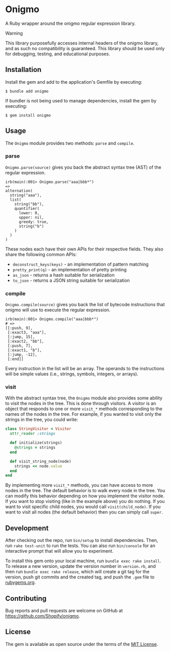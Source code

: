 # Onigmo

A Ruby wrapper around the onigmo regular expression library.

> [!WARNING]  
> This library purposefully accesses internal headers of the onigmo library, and as such no compatibility is guaranteed. This library should be used only for debugging, testing, and educational purposes.

## Installation

Install the gem and add to the application's Gemfile by executing:

    $ bundle add onigmo

If bundler is not being used to manage dependencies, install the gem by executing:

    $ gem install onigmo

## Usage

The `Onigmo` module provides two methods: `parse` and `compile`.

### parse

`Onigmo.parse(source)` gives you back the abstract syntax tree (AST) of the regular expression.

```
irb(main):001> Onigmo.parse("aaa|bbb*")
=> 
alternation(
  string("aaa"),
  list(
    string("bb"),
    quantifier(
      lower: 0,
      upper: nil,
      greedy: true,
      string("b")
    )
  )
)
```

These nodes each have their own APIs for their respective fields. They also share the following common APIs:

* `deconstruct_keys(keys)` - an implementation of pattern matching
* `pretty_print(q)` - an implementation of pretty printing
* `as_json` - returns a hash suitable for serialization
* `to_json` - returns a JSON string suitable for serialization

### compile

`Onigmo.compile(source)` gives you back the list of bytecode instructions that onigmo will use to execute the regular expression.

```
irb(main):001> Onigmo.compile("aaa|bbb*")
# =>
[[:push, 9],
 [:exact3, "aaa"],
 [:jump, 15],
 [:exact2, "bb"],
 [:push, 7],
 [:exact1, "b"],
 [:jump, -12],
 [:end]]
```

Every instruction in the list will be an array. The operands to the instructions will be simple values (i.e., strings, symbols, integers, or arrays).

### visit

With the abstract syntax tree, the `Onigmo` module also provides some ability to visit the nodes in the tree. This is done through visitors. A visitor is an object that responds to one or more `visit_*` methods corresponding to the names of the nodes in the tree. For example, if you wanted to visit only the strings in the tree, you could write:

```ruby
class StringVisitor < Visitor
  attr_reader :strings

  def initialize(strings)
    @strings = strings
  end

  def visit_string_node(node)
    strings << node.value
  end
end
```

By implementing more `visit_*` methods, you can have access to more nodes in the tree. The default behavior is to walk every node in the tree. You can modify this behavior depending on how you implement the visitor node. If you want to stop visiting (like in the example above) you do nothing. If you want to visit specific child nodes, you would call `visit(child_node)`. If you want to visit all nodes (the default behavior) then you can simply call `super`.

## Development

After checking out the repo, run `bin/setup` to install dependencies. Then, run `rake test-unit` to run the tests. You can also run `bin/console` for an interactive prompt that will allow you to experiment.

To install this gem onto your local machine, run `bundle exec rake install`. To release a new version, update the version number in `version.rb`, and then run `bundle exec rake release`, which will create a git tag for the version, push git commits and the created tag, and push the `.gem` file to [rubygems.org](https://rubygems.org).

## Contributing

Bug reports and pull requests are welcome on GitHub at https://github.com/Shopify/onigmo.

## License

The gem is available as open source under the terms of the [MIT License](https://opensource.org/licenses/MIT).
